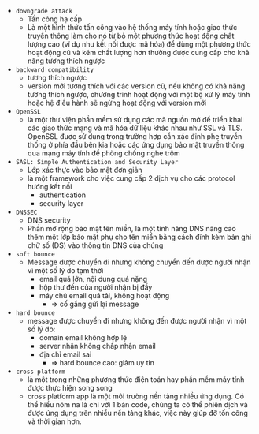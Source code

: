 - `downgrade attack`
  - Tấn công hạ cấp
  - Là một hình thức tấn công vào hệ thống máy tính hoặc giao thức truyền thông làm cho nó từ bỏ một phương thức hoạt động chất lượng cao (ví dụ như kết nối được mã hóa) để dùng một phương thức hoạt động cũ và kém chất lượng hơn thường được cung cấp cho khả năng tương thích ngược
- `backward compatibility` 
  - tương thích ngược
  - version mới tương thích với các version cũ, nếu không có khả năng tương thích ngược, chương trình hoạt động với một bộ xử lý máy tính hoặc hệ điều hành sẽ ngừng hoạt động với version mới
- `OpenSSL`
  - là một thư viện phần mềm sử dụng các mã nguồn mở để triển khai các giao thức mạng và mã hóa dữ liệu khác nhau như SSL và TLS. OpenSSL được sử dụng trong trường hợp cần xác định phe truyền thống ở phía đầu bên kia hoặc các ứng dụng bảo mật truyền thông qua mạng máy tính để phòng chống nghe trộm
- `SASL: Simple Authentication and Security Layer`
  - Lớp xác thực vào bảo mật đơn giản
  - là một framework cho việc cung cấp 2 dịch vụ cho các protocol hướng kết nối
    - authentication 
    - security layer
- `DNSSEC`
  - DNS security
  - Phần mở rộng bảo mật tên miền, là một tính năng DNS nâng cao thêm một lớp bảo mật phụ cho tên miền bằng cách đính kèm bản ghi chữ số (DS) vào thông tin DNS của chúng
- `soft bounce`
  - Message được chuyển đi nhưng không chuyển đến được người nhận vì một số lý do tạm thời
    + email quá lớn, nội dung quá nặng
    + hộp thư đến của người nhận bị đầy
    + máy chủ email quá tải, không hoạt động
      - => cố gắng gửi lại message
- `hard bounce`
  - message được chuyển đi nhưng không đến được người nhận vì một số lý do:
    - domain email không hợp lệ
    - server nhận không chấp nhận email
    - địa chỉ email sai
      - => hard bounce cao: giảm uy tín
- `cross platform`
  - là một trong những phương thức điện toán hay phần mềm máy tính được thực hiện song song
  - cross platform app là một môi trường nền tảng nhiều ứng dụng. Có thể hiểu nôm na là chỉ với 1 bản code, chúng ta có thể phiên dịch và được ứng dụng trên nhiều nền tảng khác, việc này giúp đỡ tốn công và thời gian hơn.
   
